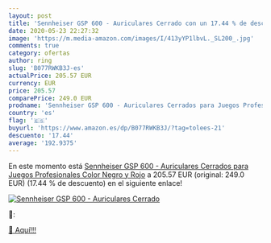 ```yaml
---
layout: post
title: 'Sennheiser GSP 600 - Auriculares Cerrado con un 17.44 % de descuento'
date: 2020-05-23 22:27:32
image: 'https://m.media-amazon.com/images/I/413yYP1lbvL._SL200_.jpg'
comments: true
category: ofertas
author: ring
slug: 'B077RWKB3J-es'
actualPrice: 205.57 EUR
currency: EUR
price: 205.57
comparePrice: 249.0 EUR
prodname: 'Sennheiser GSP 600 - Auriculares Cerrados para Juegos Profesionales  Color Negro y Rojo'
country: 'es'
flag: '🇪🇸'
buyurl: 'https://www.amazon.es/dp/B077RWKB3J/?tag=tolees-21'
descuento: '17.44'
average: '192.9375'
---
```


En este momento está [Sennheiser GSP 600 - Auriculares Cerrados para Juegos Profesionales  Color Negro y Rojo](https://www.amazon.es/dp/B077RWKB3J/?tag=tolees-21) a 205.57 EUR (original: 249.0 EUR) (17.44 %  de descuento) en el siguiente enlace!

[![Sennheiser GSP 600 - Auriculares Cerrado](https://m.media-amazon.com/images/I/413yYP1lbvL._SL200_.jpg)](https://www.amazon.es/dp/B077RWKB3J/?tag=tolees-21)

🔎:


[🛒 Aquí!!!](https://www.amazon.es/dp/B077RWKB3J/?tag=tolees-21)
